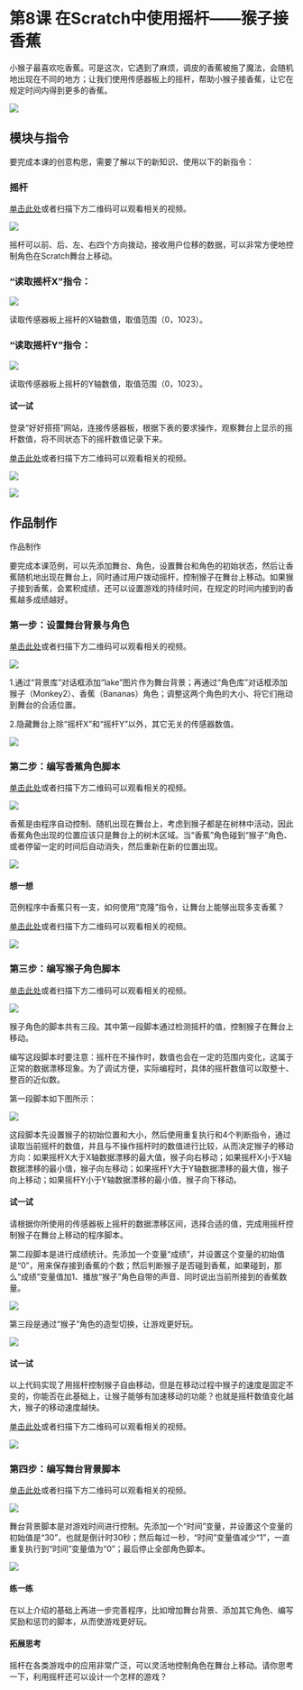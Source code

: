 # 第8课 在Scratch中使用摇杆――猴子接香蕉

小猴子最喜欢吃香蕉。可是这次，它遇到了麻烦，调皮的香蕉被施了魔法，会随机地出现在不同的地方；让我们使用传感器板上的摇杆，帮助小猴子接香蕉，让它在规定时间内得到更多的香蕉。

![](../../.gitbook/assets/scratch-sensor8-1.png)

## 模块与指令

要完成本课的创意构思，需要了解以下的新知识、使用以下的新指令：

### 摇杆

[单击此处](http://www.haohaodada.com/video/b10801)或者扫描下方二维码可以观看相关的视频。

![](../../.gitbook/assets/scratch-sensor8-3.png)

摇杆可以前、后、左、右四个方向拨动，接收用户位移的数据，可以非常方便地控制角色在Scratch舞台上移动。

### “读取摇杆X”指令：

![](../../.gitbook/assets/scratch-sensor8-4.png)

读取传感器板上摇杆的X轴数值，取值范围（0，1023）。

### “读取摇杆Y”指令：

![](../../.gitbook/assets/scratch-sensor8-5.png)

读取传感器板上摇杆的Y轴数值，取值范围（0，1023）。

#### 试一试

登录“好好搭搭”网站，连接传感器板，根据下表的要求操作，观察舞台上显示的摇杆数值，将不同状态下的摇杆数值记录下来。

[单击此处](http://www.haohaodada.com/video/b10802)或者扫描下方二维码可以观看相关的视频。

![](../../.gitbook/assets/scratch-sensor8-6.png)

![](../../.gitbook/assets/scratch-sensor8-b1.png)

## 作品制作

作品制作

要完成本课范例，可以先添加舞台、角色，设置舞台和角色的初始状态，然后让香蕉随机地出现在舞台上，同时通过用户拨动摇杆，控制猴子在舞台上移动。如果猴子接到香蕉，会累积成绩，还可以设置游戏的持续时间，在规定的时间内接到的香蕉越多成绩越好。

### 第一步：设置舞台背景与角色

[单击此处](http://www.haohaodada.com/video/b10803)或者扫描下方二维码可以观看相关的视频。

![](../../.gitbook/assets/scratch-sensor8-8.png)

1.通过“背景库”对话框添加“lake”图片作为舞台背景；再通过“角色库”对话框添加猴子（Monkey2）、香蕉（Bananas）角色；调整这两个角色的大小、将它们拖动到舞台的合适位置。

2.隐藏舞台上除“摇杆X”和“摇杆Y”以外，其它无关的传感器数值。

![](../../.gitbook/assets/scratch-sensor8-9.png)

### 第二步：编写香蕉角色脚本

[单击此处](http://www.haohaodada.com/video/b10804)或者扫描下方二维码可以观看相关的视频。

![](../../.gitbook/assets/scratch-sensor8-10.png)

香蕉是由程序自动控制、随机出现在舞台上，考虑到猴子都是在树林中活动，因此香蕉角色出现的位置应该只是舞台上的树木区域。当“香蕉”角色碰到“猴子”角色、或者停留一定的时间后自动消失，然后重新在新的位置出现。

![](../../.gitbook/assets/scratch-sensor8-11.png)

#### 想一想

范例程序中香蕉只有一支，如何使用“克隆”指令，让舞台上能够出现多支香蕉？

[单击此处](http://www.haohaodada.com/video/b10805)或者扫描下方二维码可以观看相关的视频。

![](../../.gitbook/assets/scratch-sensor8-12.png)

### 第三步：编写猴子角色脚本

[单击此处](http://www.haohaodada.com/video/b10806)或者扫描下方二维码可以观看相关的视频。

![](../../.gitbook/assets/scratch-sensor8-13.png)

猴子角色的脚本共有三段。其中第一段脚本通过检测摇杆的值，控制猴子在舞台上移动。

编写这段脚本时要注意：摇杆在不操作时，数值也会在一定的范围内变化，这属于正常的数据漂移现象。为了调试方便，实际编程时，具体的摇杆数值可以取整十、整百的近似数。

第一段脚本如下图所示：

![](../../.gitbook/assets/scratch-sensor8-14.png)

这段脚本先设置猴子的初始位置和大小，然后使用重复执行和4个判断指令，通过读取当前摇杆的数值，并且与不操作摇杆时的数值进行比较，从而决定猴子的移动方向：如果摇杆X大于X轴数据漂移的最大值，猴子向右移动；如果摇杆X小于X轴数据漂移的最小值，猴子向左移动；如果摇杆Y大于Y轴数据漂移的最大值，猴子向上移动；如果摇杆Y小于Y轴数据漂移的最小值，猴子向下移动。

#### 试一试

请根据你所使用的传感器板上摇杆的数据漂移区间，选择合适的值，完成用摇杆控制猴子在舞台上移动的程序脚本。

第二段脚本是进行成绩统计。先添加一个变量“成绩”，并设置这个变量的初始值是“0”，用来保存接到香蕉的个数；然后判断猴子是否碰到香蕉，如果碰到，那么“成绩”变量值加1、播放“猴子”角色自带的声音、同时说出当前所接到的香蕉数量。

![](../../.gitbook/assets/scratch-sensor8-15%20%281%29.png)

第三段是通过“猴子”角色的造型切换，让游戏更好玩。

![](../../.gitbook/assets/scratch-sensor8-15.png)

#### 试一试

以上代码实现了用摇杆控制猴子自由移动，但是在移动过程中猴子的速度是固定不变的，你能否在此基础上，让猴子能够有加速移动的功能？也就是摇杆数值变化越大，猴子的移动速度越快。

[单击此处](http://www.haohaodada.com/video/b10807)或者扫描下方二维码可以观看相关的视频。

![](../../.gitbook/assets/scratch-sensor8-17.png)

### 第四步：编写舞台背景脚本

[单击此处](http://www.haohaodada.com/video/b10808)或者扫描下方二维码可以观看相关的视频。

![](../../.gitbook/assets/scratch-sensor8-18.png)

舞台背景脚本是对游戏时间进行控制。先添加一个“时间”变量，并设置这个变量的初始值是“30”，也就是倒计时30秒；然后每过一秒，“时间”变量值减少“1”，一直重复执行到“时间”变量值为“0”；最后停止全部角色脚本。

![](../../.gitbook/assets/scratch-sensor8-19.png)

#### 练一练

在以上介绍的基础上再进一步完善程序，比如增加舞台背景、添加其它角色、编写奖励和惩罚的脚本，从而使游戏更好玩。

#### 拓展思考

摇杆在各类游戏中的应用非常广泛，可以灵活地控制角色在舞台上移动。请你思考一下，利用摇杆还可以设计一个怎样的游戏？

